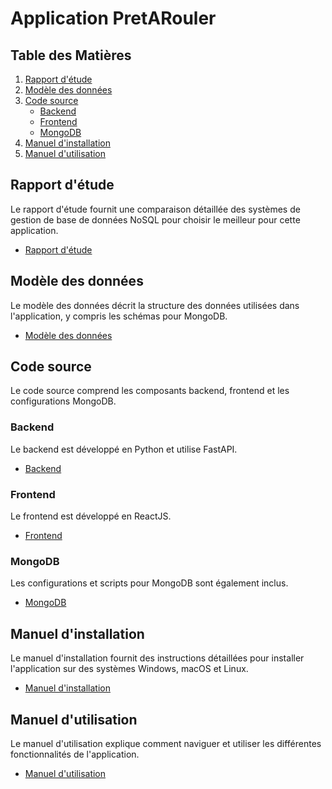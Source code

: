# Application PretARouler

## Table des Matières

1. [Rapport d'étude](#rapport-détude)
2. [Modèle des données](#modèle-des-données)
3. [Code source](#code-source)
   - [Backend](#backend)
   - [Frontend](#frontend)
   - [MongoDB](#mongodb)
4. [Manuel d'installation](#manuel-dinstallation)
5. [Manuel d'utilisation](#manuel-dutilisation)

## Rapport d'étude

Le rapport d'étude fournit une comparaison détaillée des systèmes de gestion de base de données NoSQL pour choisir le meilleur pour cette application.

- [Rapport d'étude](./1.%20Rapport%20d'étude/README.md)

## Modèle des données

Le modèle des données décrit la structure des données utilisées dans l'application, y compris les schémas pour MongoDB.

- [Modèle des données](./2.%20Modèle%20des%20données/modeledonnees.jpg)

## Code source

Le code source comprend les composants backend, frontend et les configurations MongoDB.

### Backend

Le backend est développé en Python et utilise FastAPI.

- [Backend](./3.%20Code%20source/backend/)

### Frontend

Le frontend est développé en ReactJS.

- [Frontend](./3.%20Code%20source/frontend/)

### MongoDB

Les configurations et scripts pour MongoDB sont également inclus.

- [MongoDB](./3.%20Code%20source/mongodb/)

## Manuel d'installation

Le manuel d'installation fournit des instructions détaillées pour installer l'application sur des systèmes Windows, macOS et Linux.

- [Manuel d'installation](./4.%20Manuel%20d'installation/README.md)

## Manuel d'utilisation

Le manuel d'utilisation explique comment naviguer et utiliser les différentes fonctionnalités de l'application.

- [Manuel d'utilisation](./5.%20Manuel%20d'utilisation/README.md)
